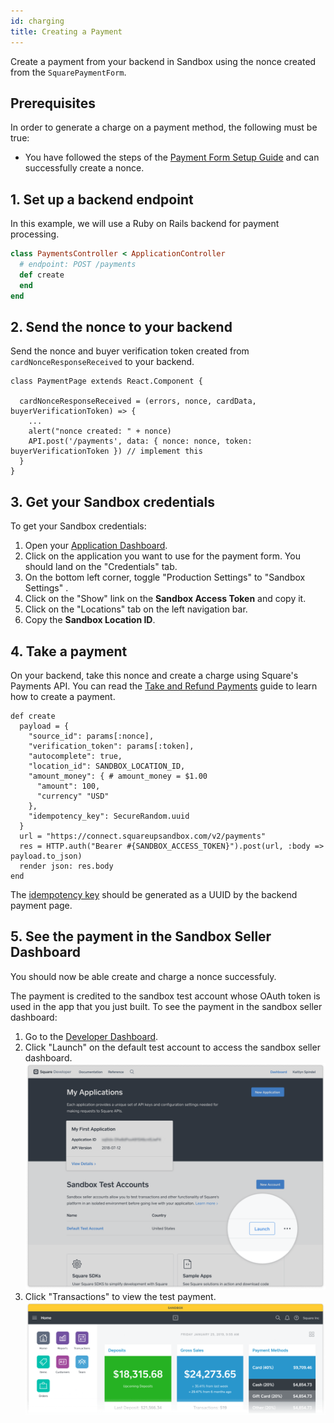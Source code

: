 ```yaml
---
id: charging
title: Creating a Payment
---
```


Create a payment from your backend in Sandbox using the nonce created from the `SquarePaymentForm`.

## Prerequisites

In order to generate a charge on a payment method, the following must be true:
* You have followed the steps of the [Payment Form Setup Guide](paymentform.md) and can successfully create a nonce.

## 1. Set up a backend endpoint

In this example, we will use a Ruby on Rails backend for payment processing.

```ruby
class PaymentsController < ApplicationController
  # endpoint: POST /payments
  def create
  end
end
```

## 2. Send the nonce to your backend

Send the nonce and buyer verification token created from `cardNonceResponseReceived` to your backend.

```
class PaymentPage extends React.Component {

  cardNonceResponseReceived = (errors, nonce, cardData, buyerVerificationToken) => {
    ...
    alert("nonce created: " + nonce)
    API.post('/payments', data: { nonce: nonce, token: buyerVerificationToken }) // implement this
  }
}
```

## 3. Get your Sandbox credentials

To get your Sandbox credentials:

1. Open your [Application Dashboard](https://connect.squareup.com/apps).
1. Click on the application you want to use for the payment form. You should land on the "Credentials" tab.
1. On the bottom left corner, toggle "Production Settings" to "Sandbox Settings" .
1. Click on the "Show" link on the **Sandbox Access Token** and copy it.
1. Click on the "Locations" tab on the left navigation bar.
1. Copy the **Sandbox Location ID**.

## 4. Take a payment

On your backend, take this nonce and create a charge using Square's Payments API. You can read the [Take and Refund Payments](https://developer.squareup.com/docs/payments-api/take-and-refund-payments) guide to learn how to create a payment.

```
def create
  payload = {
    "source_id": params[:nonce],
    "verification_token": params[:token],
    "autocomplete": true,
    "location_id": SANDBOX_LOCATION_ID,
    "amount_money": { # amount_money = $1.00
      "amount": 100,
      "currency" "USD"
    },
    "idempotency_key": SecureRandom.uuid
  }
  url = "https://connect.squareupsandbox.com/v2/payments"
  res = HTTP.auth("Bearer #{SANDBOX_ACCESS_TOKEN}").post(url, :body => payload.to_json)
  render json: res.body
end
```

The [idempotency key](https://docs.connect.squareup.com/basics/api101/idempotency) should be generated as a UUID by the backend payment page.

## 5. See the payment in the Sandbox Seller Dashboard

You should now be able create and charge a nonce successfuly.

The payment is credited to the sandbox test account whose OAuth token is used in the app that you just built. To see the payment in the sandbox seller dashboard:

1. Go to the [Developer Dashboard](https://connect.squareup.com/apps).
1. Click "Launch" on the default test account to access the sandbox seller dashboard.
![Sandbox Dashboard Launch](assets/sandbox-dashboard-launch.png)
1. Click "Transactions" to view the test payment.
![Sandbox Dashboard Transactions](assets/sandbox-dashboard-transactions.png)